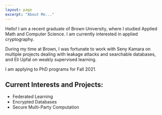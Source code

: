 ```yaml
---
layout: page
excerpt: "About Me..."
---
```


Hello! I am a recent graduate of Brown University, where I studied Applied Math and Computer Science. I am currently interested in applied cryptography.

During my time at Brown, I was fortunate to work with Seny Kamara on multiple projects dealing with leakage attacks and searchable databases, and Eli Upfal on weakly supervised learning. 

I am applying to PhD programs for Fall 2021. 

## Current Interests and Projects:

- Federated Learning
- Encrypted Databases
- Secure Multi-Party Computation